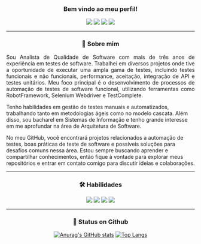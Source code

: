 <div align="center">
<h3> Bem vindo ao meu perfil! </h3>
  
![](https://img.shields.io/badge/Facebook-1877F2?style=for-the-badge&logo=facebook&logoColor=white) ![](https://img.shields.io/badge/Instagram-E4405F?style=for-the-badge&logo=instagram&logoColor=white) ![](https://img.shields.io/badge/LinkedIn-0077B5?style=for-the-badge&logo=linkedin&logoColor=white) ![](https://img.shields.io/badge/Microsoft_Outlook-0078D4?style=for-the-badge&logo=microsoft-outlook&logoColor=white)
</div>
  
------------


<h3 align="center"> 🚀 Sobre mim </h3>
<p align="justify">Sou Analista de Qualidade de Software com mais de três anos de experiência em testes de software. Trabalhei em diversos projetos onde tive a oportunidade de executar uma ampla gama de testes, incluindo testes funcionais e não funcionais, performance, aceitação, integração de API e testes unitários. Meu foco principal é o desenvolvimento de processos de automação de testes de software funcional, utilizando ferramentas como RobotFramework, Selenium Webdriver e TestComplete.

Tenho habilidades em gestão de testes manuais e automatizados, trabalhando tanto em metodologias ágeis como no modelo cascata. Além disso, sou bacharel em Sistemas de Informação e tenho grande interesse em me aprofundar na área de Arquitetura de Software.

No meu GitHub, você encontrará projetos relacionados a automação de testes, boas práticas de teste de software e possíveis soluções para desafios comuns nessa área. Estou sempre buscando aprender e compartilhar conhecimentos, então fique à vontade para explorar meus repositórios e entrar em contato comigo para discutir ideias e colaborações.</p>

------------

<div align="center">
<h3> 🛠 Habilidades </h3>
  
![](https://img.shields.io/badge/Python-3776AB?style=for-the-badge&logo=python&logoColor=white) ![](https://img.shields.io/badge/HTML5-E34F26?style=for-the-badge&logo=html5&logoColor=white) ![](https://img.shields.io/badge/CSS3-1572B6?style=for-the-badge&logo=css3&logoColor=white) ![](https://img.shields.io/badge/MySQL-00000F?style=for-the-badge&logo=mysql&logoColor=white)
</div>
  
------------

<div align="center">
  <h3> 🔗 Status on Github </h3>
  
[![Anurag's GitHub stats](https://github-readme-stats.vercel.app/api?username=Hiagomarchesano&count_private=true&show_icons=true&theme=default)](https://github.com/Hiagomarchesano) [![Top Langs](https://github-readme-stats.vercel.app/api/top-langs/?username=HiagoMarchesano&layout=compact)](https://github.com/Hiagomarchesano)
</div>
